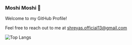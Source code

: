 ### Moshi Moshi 👋

<!--
**Shreyas9699/Shreyas9699** is a ✨ _special_ ✨ repository because its `README.md` (this file) appears on your GitHub profile.

Here are some ideas to get you started:

- 🔭 I’m currently working on ...
- 🌱 I’m currently learning ...
- 👯 I’m looking to collaborate on ...
- 🤔 I’m looking for help with ...
- 💬 Ask me about ...
- 📫 How to reach me: ...
- 😄 Pronouns: ...
- ⚡ Fun fact: ...
-->
Welcome to my GitHub Profile! 

Feel free to reach out to me at shreyas.official13@gmail.com


![Top Langs](https://github-readme-stats.vercel.app/api/top-langs/?username=anuraghazra&size_weight=0.5&count_weight=0.5)
